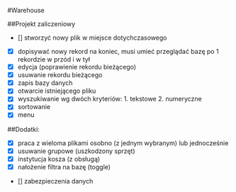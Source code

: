 #Warehouse

##Projekt zaliczeniowy

* [] stworzyć nowy plik w miejsce dotychczasowego
* [x] dopisywać nowy rekord na koniec, musi umieć przeglądać bazę po 1 rekordzie w przód i w tył
* [x] edycja (poprawienie rekordu bieżącego)
* [x] usuwanie rekordu bieżącego
* [x] zapis bazy danych
* [x] otwarcie istniejącego pliku
* [x] wyszukiwanie wg dwóch kryteriów:
		1. tekstowe
		2. numeryczne
* [x] sortowanie
* [x] menu

##Dodatki:

* [x] praca z wieloma plikami osobno (z jednym wybranym) lub jednocześnie
* [x] usuwanie grupowe (uszkodzony sprzęt)
* [x] instytucja kosza (z obsługą)
* [x] nałożenie filtra na bazę (toggle)
* [] zabezpieczenia danych